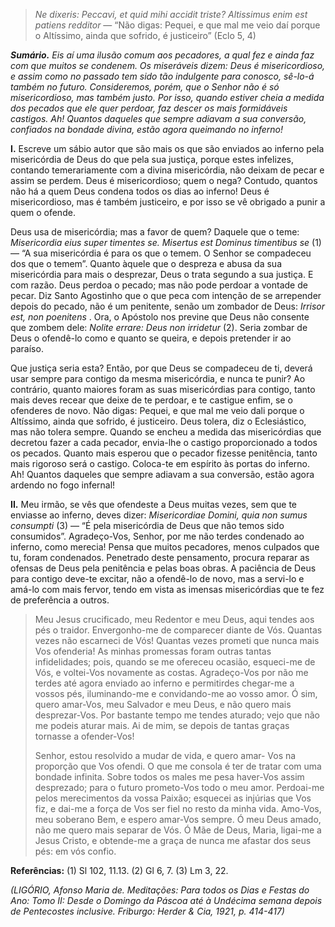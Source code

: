 > *Ne dixeris: Peccavi, et quid mihi accidit triste? Altissimus enim est patiens redditor* — “Não digas: Pequei, e que mal me veio daí porque o Altíssimo, ainda que sofrido, é justiceiro” (Eclo 5, 4)

***Sumário.** Eis aí uma ilusão comum aos pecadores, a qual fez e ainda faz com que muitos se condenem. Os miseráveis dizem: Deus é misericordioso, e assim como no passado tem sido tão indulgente para conosco, sê-lo-á também no futuro. Consideremos, porém, que o Senhor não é só misericordioso, mas também justo. Por isso, quando estiver cheia a medida dos pecados que ele quer perdoar, faz descer os mais formidáveis castigos. Ah! Quantos daqueles que sempre adiavam a sua conversão, confiados na bondade divina, estão agora queimando no inferno!*

**I.** Escreve um sábio autor que são mais os que são enviados ao inferno pela misericórdia de Deus do que pela sua justiça, porque estes infelizes, contando temerariamente com a divina misericórdia, não deixam de pecar e assim se perdem. Deus é misericordioso; quem o nega? Contudo, quantos não há a quem Deus condena todos os dias ao inferno! Deus é misericordioso, mas é também justiceiro, e por isso se vê obrigado a punir a quem o ofende.

Deus usa de misericórdia; mas a favor de quem? Daquele que o teme: *Misericordia eius super timentes se. Misertus est Dominus timentibus se* (1) — “A sua misericórdia é para os que o temem. O Senhor se compadeceu dos que o temem”. Quanto àquele que o despreza e abusa da sua misericórdia para mais o desprezar, Deus o trata segundo a sua justiça. E com razão. Deus perdoa o pecado; mas não pode perdoar a vontade de pecar. Diz Santo Agostinho que o que peca com intenção de se arrepender depois do pecado, não é um penitente, senão um zombador de Deus: *Irrisor est, non poenitens* . Ora, o Apóstolo nos previne que Deus não consente que zombem dele: *Nolite errare: Deus non irridetur* (2). Seria zombar de Deus o ofendê-lo como e quanto se queira, e depois pretender ir ao paraíso.

Que justiça seria esta? Então, por que Deus se compadeceu de ti, deverá usar sempre para contigo da mesma misericórdia, e nunca te punir? Ao contrário, quanto maiores foram as suas misericórdias para contigo, tanto mais deves recear que deixe de te perdoar, e te castigue enfim, se o ofenderes de novo. Não digas: Pequei, e que mal me veio dali porque o Altíssimo, ainda que sofrido, é justiceiro. Deus tolera, diz o Eclesiástico, mas não tolera sempre. Quando se encheu a medida das misericórdias que decretou fazer a cada pecador, envia-lhe o castigo proporcionado a todos os pecados. Quanto mais esperou que o pecador fizesse penitência, tanto mais rigoroso será o castigo. Coloca-te em espírito às portas do inferno. Ah! Quantos daqueles que sempre adiavam a sua conversão, estão agora ardendo no fogo infernal!

**II.** Meu irmão, se vês que ofendeste a Deus muitas vezes, sem que te enviasse ao inferno, deves dizer: *Misericordiae Domini, quia non sumus consumpti* (3) — “É pela misericórdia de Deus que não temos sido consumidos”. Agradeço-Vos, Senhor, por me não terdes condenado ao inferno, como merecia! Pensa que muitos pecadores, menos culpados que tu, foram condenados. Penetrado deste pensamento, procura reparar as ofensas de Deus pela penitência e pelas boas obras. A paciência de Deus para contigo deve-te excitar, não a ofendê-lo de novo, mas a servi-lo e amá-lo com mais fervor, tendo em vista as imensas misericórdias que te fez de preferência a outros.

> Meu Jesus crucificado, meu Redentor e meu Deus, aqui tendes aos pés o traidor. Envergonho-me de comparecer diante de Vós. Quantas vezes não escarneci de Vós! Quantas vezes prometi que nunca mais Vos ofenderia! As minhas promessas foram outras tantas infidelidades; pois, quando se me ofereceu ocasião, esqueci-me de Vós, e voltei-Vos novamente as costas. Agradeço-Vos por não me terdes até agora enviado ao inferno e permitirdes chegar-me a vossos pés, iluminando-me e convidando-me ao vosso amor. Ó sim, quero amar-Vos, meu Salvador e meu Deus, e não quero mais desprezar-Vos. Por bastante tempo me tendes aturado; vejo que não me podeis aturar mais. Ai de mim, se depois de tantas graças tornasse a ofender-Vos!
>
> Senhor, estou resolvido a mudar de vida, e quero amar- Vos na proporção que Vos ofendi. O que me consola é ter de tratar com uma bondade infinita. Sobre todos os males me pesa haver-Vos assim desprezado; para o futuro prometo-Vos todo o meu amor. Perdoai-me pelos merecimentos da vossa Paixão; esquecei as injúrias que Vos fiz, e dai-me a força de Vos ser fiel no resto da minha vida. Amo-Vos, meu soberano Bem, e espero amar-Vos sempre. Ó meu Deus amado, não me quero mais separar de Vós. Ó Mãe de Deus, Maria, ligai-me a Jesus Cristo, e obtende-me a graça de nunca me afastar dos seus pés: em vós confio.

**Referências:** (1) Sl 102, 11.13. (2) Gl 6, 7. (3) Lm 3, 22.

*(LIGÓRIO, Afonso Maria de. Meditações: Para todos os Dias e Festas do Ano: Tomo II: Desde o Domingo da Páscoa até à Undécima semana depois de Pentecostes inclusive. Friburgo: Herder & Cia, 1921, p. 414-417)*

